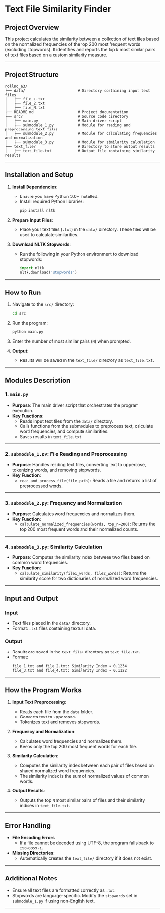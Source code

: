 
# **Text File Similarity Finder**

## **Project Overview**
This project calculates the similarity between a collection of text files based on the normalized frequencies of the top 200 most frequent words (excluding stopwords). It identifies and reports the top `N` most similar pairs of text files based on a custom similarity measure.

---

## **Project Structure**

```
rollno_a3/
├── data/                        # Directory containing input text files
│   ├── file_1.txt
│   ├── file_2.txt
│   ├── file_N.txt
├── README.md                    # Project documentation
├── src/                         # Source code directory
│   ├── main.py                  # Main driver script
│   ├── submodule_1.py           # Module for reading and preprocessing text files
│   ├── submodule_2.py           # Module for calculating frequencies and normalization
│   ├── submodule_3.py           # Module for similarity calculation
├── text_file/                   # Directory to store output results
│   ├── text_file.txt            # Output file containing similarity results
```

---

## **Installation and Setup**

1. **Install Dependencies**:
    - Ensure you have Python 3.6+ installed.
    - Install required Python libraries:
      ```bash
      pip install nltk
      ```

2. **Prepare Input Files**:
    - Place your text files (`.txt`) in the `data/` directory. These files will be used to calculate similarities.

3. **Download NLTK Stopwords**:
    - Run the following in your Python environment to download stopwords:
      ```python
      import nltk
      nltk.download('stopwords')
      ```

---

## **How to Run**

1. Navigate to the `src/` directory:
   ```bash
   cd src
   ```

2. Run the program:
   ```bash
   python main.py
   ```

3. Enter the number of most similar pairs (`N`) when prompted.

4. **Output**:
    - Results will be saved in the `text_file/` directory as `text_file.txt`.

---

## **Modules Description**

### **1. `main.py`**
- **Purpose**: The main driver script that orchestrates the program execution.
- **Key Functions**:
    - Reads input text files from the `data/` directory.
    - Calls functions from the submodules to preprocess text, calculate word frequencies, and compute similarities.
    - Saves results in `text_file.txt`.

---

### **2. `submodule_1.py`**: File Reading and Preprocessing
- **Purpose**: Handles reading text files, converting text to uppercase, tokenizing words, and removing stopwords.
- **Key Function**:
    - `read_and_process_file(file_path)`: Reads a file and returns a list of preprocessed words.

---

### **3. `submodule_2.py`**: Frequency and Normalization
- **Purpose**: Calculates word frequencies and normalizes them.
- **Key Function**:
    - `calculate_normalized_frequencies(words, top_n=200)`: Returns the top 200 most frequent words and their normalized counts.

---

### **4. `submodule_3.py`**: Similarity Calculation
- **Purpose**: Computes the similarity index between two files based on common word frequencies.
- **Key Function**:
    - `calculate_similarity(file1_words, file2_words)`: Returns the similarity score for two dictionaries of normalized word frequencies.

---

## **Input and Output**

### **Input**
- Text files placed in the `data/` directory.
- Format: `.txt` files containing textual data.

### **Output**
- Results are saved in the `text_file/` directory as `text_file.txt`.
- Format:
  ```
  file_1.txt and file_2.txt: Similarity Index = 0.1234
  file_3.txt and file_4.txt: Similarity Index = 0.1122
  ```

---

## **How the Program Works**

1. **Input Text Preprocessing**:
    - Reads each file from the `data` folder.
    - Converts text to uppercase.
    - Tokenizes text and removes stopwords.

2. **Frequency and Normalization**:
    - Calculates word frequencies and normalizes them.
    - Keeps only the top 200 most frequent words for each file.

3. **Similarity Calculation**:
    - Computes the similarity index between each pair of files based on shared normalized word frequencies.
    - The similarity index is the sum of normalized values of common words.

4. **Output Results**:
    - Outputs the top `N` most similar pairs of files and their similarity indices in `text_file.txt`.

---



## **Error Handling**
- **File Encoding Errors**:
    - If a file cannot be decoded using UTF-8, the program falls back to `ISO-8859-1`.
- **Missing Directories**:
    - Automatically creates the `text_file/` directory if it does not exist.

---

## **Additional Notes**
- Ensure all text files are formatted correctly as `.txt`.
- Stopwords are language-specific. Modify the `stopwords` set in `submodule_1.py` if using non-English text.

---